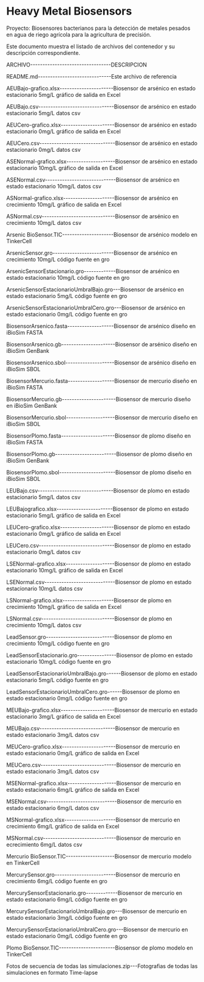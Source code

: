 # Heavy Metal Biosensors

Proyecto: Biosensores bacterianos para la detección de metales pesados en agua de riego agrícola para la agricultura de precisión.

Este documento muestra el listado de archivos del contenedor y su descripción correspondiente.


ARCHIVO---------------------------------DESCRIPCION

README.md------------------------------Este archivo de referencia

AEUBajo-grafico.xlsx----------------------Biosensor de arsénico en estado estacionario 5mg/L gráfico de salida en Excel

AEUBajo.csv-------------------------------Biosensor de arsénico en estado estacionario 5mg/L datos csv

AEUCero-grafico.xlsx----------------------Biosensor de arsénico en estado estacionario 0mg/L gráfico de salida en Excel

AEUCero.csv-------------------------------Biosensor de arsénico en estado estacionario 0mg/L datos csv

ASENormal-grafico.xlsx--------------------Biosensor de arsénico en estado estacionario 10mg/L gráfico de salida en Excel

ASENormal.csv-----------------------------Biosensor de arsénico en estado estacionario 10mg/L datos csv

ASNormal-grafico.xlsx---------------------Biosensor de arsénico en crecimiento 10mg/L gráfico de salida en Excel

ASNormal.csv------------------------------Biosensor de arsénico en crecimiento 10mg/L datos csv

Arsenic BioSensor.TIC---------------------Biosensor de arsénico modelo en TinkerCell

ArsenicSensor.gro-------------------------Biosensor de arsénico en crecimiento 10mg/L código fuente en gro 

ArsenicSensorEstacionario.gro-------------Biosensor de arsénico en estado estacionario 10mg/L código fuente en gro 

ArsenicSensorEstacionarioUmbralBajo.gro---Biosensor de arsénico en estado estacionario 5mg/L código fuente en gro

ArsenicSensorEstacionarioUmbralCero.gro---Biosensor de arsénico en estado estacionario 0mg/L código fuente en gro

BiosensorArsenico.fasta-------------------Biosensor de arsénico diseño en iBioSim FASTA

BiosensorArsenico.gb----------------------Biosensor de arsénico diseño en iBioSim GenBank

BiosensorArsenico.sbol--------------------Biosensor de arsénico diseño en iBioSim SBOL

BiosensorMercurio.fasta-------------------Biosensor de mercurio diseño en iBioSim FASTA

BiosensorMercurio.gb----------------------Biosensor de mercurio diseño en iBioSim GenBank

BiosensorMercurio.sbol--------------------Biosensor de mercurio diseño en iBioSim SBOL

BiosensorPlomo.fasta----------------------Biosensor de plomo diseño en iBioSim FASTA

BiosensorPlomo.gb-------------------------Biosensor de plomo diseño en iBioSim GenBank

BiosensorPlomo.sbol-----------------------Biosensor de plomo diseño en iBioSim SBOL

LEUBajo.csv-------------------------------Biosensor de plomo en estado estacionario 5mg/L datos csv

LEUBajografico.xlsx-----------------------Biosensor de plomo en estado estacionario 5mg/L gráfico de salida en Excel

LEUCero-grafico.xlsx----------------------Biosensor de plomo en estado estacionario 0mg/L gráfico de salida en Excel

LEUCero.csv-------------------------------Biosensor de plomo en estado estacionario 0mg/L datos csv

LSENormal-grafico.xlsx--------------------Biosensor de plomo en estado estacionario 10mg/L gráfico de salida en Excel

LSENormal.csv-----------------------------Biosensor de plomo en estado estacionario 10mg/L datos csv

LSNormal-grafico.xlsx---------------------Biosensor de plomo en crecimiento 10mg/L gráfico de salida en Excel

LSNormal.csv------------------------------Biosensor de plomo en crecimiento 10mg/L datos csv

LeadSensor.gro----------------------------Biosensor de plomo en crecimiento 10mg/L código fuente en gro 

LeadSensorEstacionario.gro----------------Biosensor de plomo en estado estacionario 10mg/L código fuente en gro 

LeadSensorEstacionarioUmbralBajo.gro------Biosensor de plomo en estado estacionario 5mg/L código fuente en gro 

LeadSensorEstacionarioUmbralCero.gro------Biosensor de plomo en estado estacionario 0mg/L código fuente en gro 

MEUBajo-grafico.xlsx----------------------Biosensor de mercurio en estado estacionario 3mg/L gráfico de salida en Excel

MEUBajo.csv-------------------------------Biosensor de mercurio en estado estacionario 3mg/L datos csv

MEUCero-grafico.xlsx----------------------Biosensor de mercurio en estado estacionario 0mg/L gráfico de salida en Excel

MEUCero.csv-------------------------------Biosensor de mercurio en estado estacionario 3mg/L datos csv

MSENormal-grafico.xlsx--------------------Biosensor de mercurio en estado estacionario 6mg/L gráfico de salida en Excel

MSENormal.csv-----------------------------Biosensor de mercurio en estado estacionario 6mg/L datos csv

MSNormal-grafico.xlsx---------------------Biosensor de mercurio en crecimiento 6mg/L gráfico de salida en Excel

MSNormal.csv------------------------------Biosensor de mercurio en ecrecimiento 6mg/L datos csv

Mercurio BioSensor.TIC--------------------Biosensor de mercurio modelo en TinkerCell

MercurySensor.gro-------------------------Biosensor de mercurio en crecimiento 6mg/L código fuente en gro

MercurySensorEstacionario.gro-------------Biosensor de mercurio en estado estacionario 6mg/L código fuente en gro

MercurySensorEstacionarioUmbralBajo.gro---Biosensor de mercurio en estado estacionario 3mg/L código fuente en gro

MercurySensorEstacionarioUmbralCero.gro---Biosensor de mercurio en estado estacionario 0mg/L código fuente en gro

Plomo BioSensor.TIC-----------------------Biosensor de plomo modelo en TinkerCell

Fotos de secuencia de todas las simulaciones.zip---Fotografias de todas las simulaciones en formato Time-lapse
